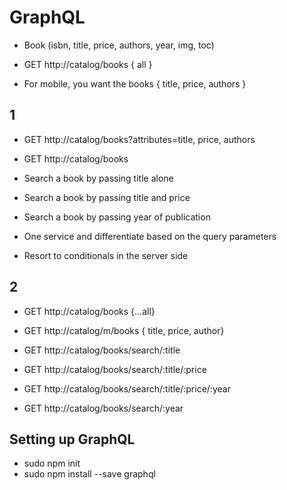 # GraphQL

* Book (isbn, title, price, authors, year, img, toc)


* GET  http://catalog/books { all }

* For mobile, you want the books { title, price, authors }


## 1

* GET http://catalog/books?attributes=title, price, authors
* GET http://catalog/books 

* Search a book by passing title alone
* Search a book by passing title and price
* Search a book by passing year of publication

* One service and differentiate based on the query parameters
* Resort to conditionals in the server side


## 2

* GET http://catalog/books {...all}
* GET http://catalog/m/books { title, price, author}

* GET http://catalog/books/search/:title
* GET http://catalog/books/search/:title/:price
* GET http://catalog/books/search/:title/:price/:year
* GET http://catalog/books/search/:year


## Setting up GraphQL

* sudo npm init
* sudo npm install --save graphql





















